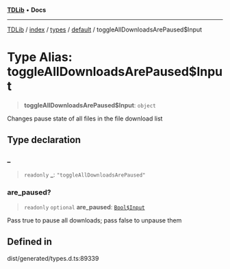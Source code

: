 [**TDLib**](../../../../../../README.md) • **Docs**

***

[TDLib](../../../../../../modules.md) / [index](../../../../../README.md) / [types](../../../README.md) / [default](../README.md) / toggleAllDownloadsArePaused$Input

# Type Alias: toggleAllDownloadsArePaused$Input

> **toggleAllDownloadsArePaused$Input**: `object`

Changes pause state of all files in the file download list

## Type declaration

### \_

> `readonly` **\_**: `"toggleAllDownloadsArePaused"`

### are\_paused?

> `readonly` `optional` **are\_paused**: [`Bool$Input`](Bool$Input.md)

Pass true to pause all downloads; pass false to unpause them

## Defined in

dist/generated/types.d.ts:89339
